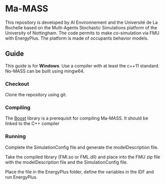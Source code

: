 # Ma-MASS

This repository is developed by AI Environnement and the Université de La Rochelle based on the Multi-Agents Stochastic Simulations platform of the University of Nottingham. The code permits to make co-simulation via FMU with EnergyPlus. The platform is made of occupants behavior models.

## Guide

This guide is for **Windows**.
Use a compiler with at least the c++11 standard. No-MASS can be built using mingw64.

### Checkout

Clone the repository using git.

### Compiling

The [Boost](http://boost.org/users/download/) library is a prerequisit for compiling Ma-MASS. It should be linked to the C++ compiler

### Running

Complete the SimulationConfig file and generate the modelDescription file.

Take the compiled library (FMI.so or FML.dll) and place into the FMU zip file with the modelDescription file and the SimulationConfig file.

Place the file in the EnergyPlus folder, define the variables in the IDF and run EnergyPlus.
